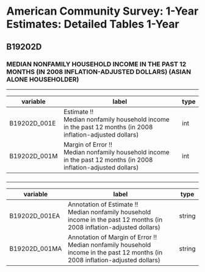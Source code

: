 # American Community Survey: 1-Year Estimates: Detailed Tables 1-Year

## B19202D

### MEDIAN NONFAMILY HOUSEHOLD INCOME IN THE PAST 12 MONTHS (IN 2008 INFLATION-ADJUSTED DOLLARS) (ASIAN ALONE HOUSEHOLDER)

___

| variable | label | type |
| ----- | ----- | ----- |
| B19202D_001E | Estimate !!<br>Median nonfamily household income in the past 12 months (in 2008 inflation-adjusted dollars) | int |
| B19202D_001M | Margin of Error !!<br>Median nonfamily household income in the past 12 months (in 2008 inflation-adjusted dollars) | int |
### 

___

| variable | label | type |
| ----- | ----- | ----- |
| B19202D_001EA | Annotation of Estimate !!<br>Median nonfamily household income in the past 12 months (in 2008 inflation-adjusted dollars) | string |
| B19202D_001MA | Annotation of Margin of Error !!<br>Median nonfamily household income in the past 12 months (in 2008 inflation-adjusted dollars) | string |


